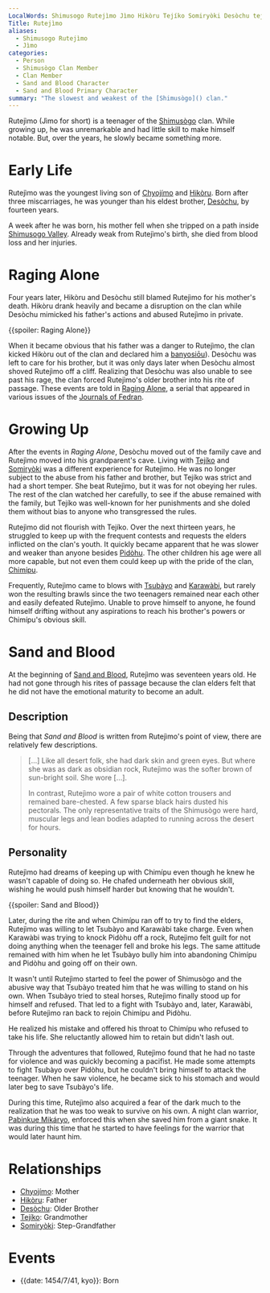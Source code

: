```yaml
---
LocalWords: Shimusogo Rutejìmo Jìmo Hikòru Tejíko Somiryòki Desòchu tejíko Shimusògo Chyojímo shimusogo chyojímo hikòru desòchu Rutejìmo's banyosiōu Fedran somiryòki Pidòhu Chimípu Tsubàyo Karawàbi Chimípu's Byodenóre's byodenóre kyo Tsubàyo's Pabinkue Mikáryo
Title: Rutejìmo
aliases:
  - Shimusogo Rutejìmo
  - Jìmo
categories:
  - Person
  - Shimusògo Clan Member
  - Clan Member
  - Sand and Blood Character
  - Sand and Blood Primary Character
summary: "The slowest and weakest of the [Shimusògo]() clan."
---
```


Rutejìmo (Jìmo for short) is a teenager of the [Shimusògo]() clan. While growing up, he was unremarkable and had little skill to make himself notable. But, over the years, he slowly became something more.

# Early Life

Rutejìmo was the youngest living son of [Chyojímo](/shimusogo-chyojímo/) and [Hikòru](/shimusogo-hikòru/). Born after three miscarriages, he was younger than his eldest brother, [Desòchu](/shimusogo-desòchu/), by fourteen years.

A week after he was born, his mother fell when she tripped on a path inside [Shimusogo Valley](). Already weak from Rutejìmo's birth, she died from blood loss and her injuries.

# Raging Alone

Four years later, Hikòru and Desòchu still blamed Rutejìmo for his mother's death. Hikòru drank heavily and became a disruption on the clan while Desòchu mimicked his father's actions and abused Rutejìmo in private.

{{spoiler: Raging Alone}}

When it became obvious that his father was a danger to Rutejìmo, the clan kicked Hikòru out of the clan and declared him a [banyosiōu]()). Desòchu was left to care for his brother, but it was only days later when Desòchu almost shoved Rutejìmo off a cliff. Realizing that Desòchu was also unable to see past his rage, the clan forced Rutejìmo's older brother into his rite of passage. These events are told in [Raging Alone](), a serial that appeared in various issues of the [Journals of Fedran]().

# Growing Up

After the events in *Raging Alone*, Desòchu moved out of the family cave and Rutejìmo moved into his grandparent's cave. Living with [Tejíko](/shimusogo-tejíko/) and [Somiryòki](/shimusogo-somiryòki/) was a different experience for Rutejìmo. He was no longer subject to the abuse from his father and brother, but Tejíko was strict and had a short temper. She beat Rutejìmo, but it was for not obeying her rules. The rest of the clan watched her carefully, to see if the abuse remained with the family, but Tejíko was well-known for her punishments and she doled them without bias to anyone who transgressed the rules.

Rutejìmo did not flourish with Tejíko. Over the next thirteen years, he struggled to keep up with the frequent contests and requests the elders inflicted on the clan's youth. It quickly became apparent that he was slower and weaker than anyone besides [Pidòhu](). The other children his age were all more capable, but not even them could keep up with the pride of the clan, [Chimípu]().

Frequently, Rutejìmo came to blows with [Tsubàyo]() and [Karawàbi](), but rarely won the resulting brawls since the two teenagers remained near each other and easily defeated Rutejìmo. Unable to prove himself to anyone, he found himself drifting without any aspirations to reach his brother's powers or Chimípu's obvious skill.

# Sand and Blood

At the beginning of [Sand and Blood](/sand-and-blood/), Rutejìmo was seventeen years old. He had not gone through his rites of passage because the clan elders felt that he did not have the emotional maturity to become an adult.

## Description

Being that *Sand and Blood* is written from Rutejìmo's point of view, there are relatively few descriptions.

> [...] Like all desert folk, she had dark skin and green eyes. But where she was as dark as obsidian rock, Rutejìmo was the softer brown of sun-bright soil. She wore [...].
>
> In contrast, Rutejìmo wore a pair of white cotton trousers and remained bare-chested. A few sparse black hairs dusted his pectorals. The only representative traits of the Shimusògo were hard, muscular legs and lean bodies adapted to running across the desert for hours.

## Personality

Rutejìmo had dreams of keeping up with Chimípu even though he knew he wasn't capable of doing so. He chafed underneath her obvious skill, wishing he would push himself harder but knowing that he wouldn't.

{{spoiler: Sand and Blood}}

Later, during the rite and when Chimípu ran off to try to find the elders, Rutejìmo was willing to let Tsubàyo and Karawàbi take charge. Even when Karawàbi was trying to knock Pidòhu off a rock, Rutejìmo felt guilt for not doing anything when the teenager fell and broke his legs. The same attitude remained with him when he let Tsubàyo bully him into abandoning Chimípu and Pidòhu and going off on their own.

It wasn't until Rutejìmo started to feel the power of Shimusògo and the abusive way that Tsubàyo treated him that he was willing to stand on his own. When Tsubàyo tried to steal horses, Rutejìmo finally stood up for himself and refused. That led to a fight with Tsubàyo and, later, Karawàbi, before Rutejìmo ran back to rejoin Chimípu and Pidòhu.

He realized his mistake and offered his throat to Chimípu who refused to take his life. She reluctantly allowed him to retain but didn't lash out.

Through the adventures that followed, Rutejìmo found that he had no taste for violence and was quickly becoming a pacifist. He made some attempts to fight Tsubàyo over Pidòhu, but he couldn't bring himself to attack the teenager. When he saw violence, he became sick to his stomach and would later beg to save Tsubàyo's life.

During this time, Rutejìmo also acquired a fear of the dark much to the realization that he was too weak to survive on his own. A night clan warrior, [Pabinkue Mikáryo](), enforced this when she saved him from a giant snake. It was during this time that he started to have feelings for the warrior that would later haunt him.

# Relationships

* [Chyojímo](/shimusogo-chyojímo/): Mother
* [Hikòru](/shimusogo-hikòru/): Father
* [Desòchu](/shimusogo-desòchu/): Older Brother
* [Tejíko](/shimusogo-tejíko/): Grandmother
* [Somiryòki](/shimusogo-somiryòki/): Step-Grandfather

# Events

* {{date: 1454/7/41, kyo}}: Born
